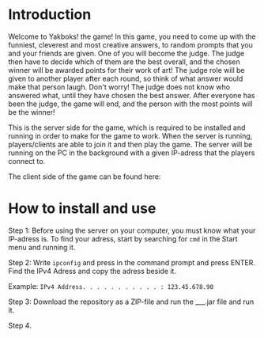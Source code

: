 # Introduction
Welcome to Yakboks! the game! In this game, you need to come up with the funniest, cleverest and most creative answers, to random prompts that you and your friends are given. One of you will become the judge. The judge then have to decide which of them are the best overall, and the chosen winner will be awarded points for their work of art! The judge role will be given to another player after each round, so think of what answer would make that person laugh. Don't worry! The judge does not know who answered what, until they have chosen the best answer.  After everyone has been the judge, the game will end, and the person with the most points will be the winner!

This is the server side for the game, which is required to be installed and running in order to make for the game to work. When the server is running, players/clients are able to join it and then play the game. The server will be running on the PC in the background with a given IP-adress that the players connect to.

The client side of the game can be found here: 

# How to install and use
Step 1: Before using the server on your computer, you must know what your IP-adress is.
To find your adress, start by searching for ```cmd``` in the Start menu and running it.

Step 2: Write ```ipconfig``` and press in the command prompt and press ENTER.
Find the IPv4 Adress and copy the adress beside it.

Example: ```IPv4 Address. . . . . . . . . . . : 123.45.678.90```


Step 3: Download the repository as a ZIP-file and run the ___.jar file and run it.

Step 4.

